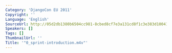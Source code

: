 ```yaml
---
Category: 'DjangoCon EU 2011'
Copyright: ''
Language: 'English'
SourceUrl: http://05d2db1380b6504cc981-8cbed8cf7e3a131cd8f1c3e383d10041.r93.cf2.rackcdn.com/djangocon-eu-2011/0_sprint-introduction.m4v
Speakers: []
Tags: []
ThumbnailUrl: ''
Title: '"0_sprint-introduction.m4v"'
---
```


